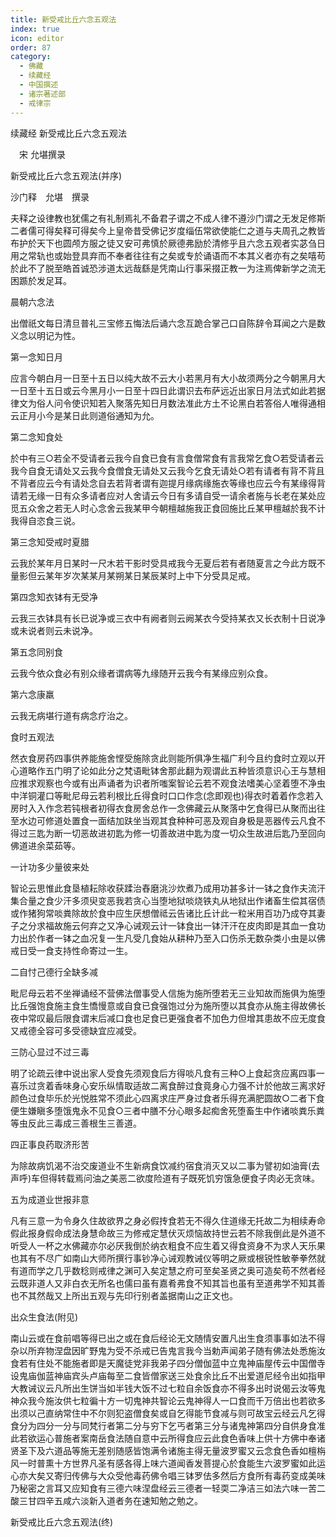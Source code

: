 ```yaml
---
title: 新受戒比丘六念五观法
index: true
icon: editor
order: 87
category:
  - 佛藏
  - 续藏经
  - 中国撰述
  - 诸宗著述部
  - 戒律宗
---
```


续藏经   新受戒比丘六念五观法  

　宋 允堪撰录  

新受戒比丘六念五观法(并序)  

沙门释　允堪　撰录  

夫释之设律教也犹儒之有礼制焉礼不备君子谓之不成人律不遵沙门谓之无发足修斯二者儒可得矣释可得矣今上皇帝昔受佛记岁度缁伍常欲使能仁之道与夫周孔之教皆布护於天下也圆颅方服之徒又安可弗慎於厥德弗励於清修乎且六念五观者实苾刍日用之常轨也或始登具弃而不奉者往往有之矣或专於诵语而不本其义者亦有之矣嘻苟於此不了脱至皓首诚恐涉道太远哉繇是凭南山行事采掇正教一为注焉俾新学之流无困踬於发足耳。  

晨朝六念法  

出僧祇文每日清旦普礼三宝修五悔法后诵六念互跪合掌己口自陈辞令耳闻之六是数义念以明记为性。  

第一念知日月  

应言今朝白月一日至十五日以纯大故不云大小若黑月有大小故须两分之今朝黑月大一日至十五日或云今黑月小一日至十四日此谓识去布萨远近出家日月法式如此若据律文为俗人问令使识知若入聚落先知日月数法准此方土不论黑白若答俗人唯得通相云正月小今是某日此则道俗通知为允。  

第二念知食处  

於中有三○若全不受请者云我今自食已食有言食僧常食有言我常乞食○若受请者云我今自食无请处又云我今食僧食无请处又云我今乞食无请处○若有请者有背不背且不背者应云今有请处念自去若背者谓有迦提月缘病缘施衣等缘也应云今有某缘得背请若无缘一日有众多请者应对人舍请云今日有多请自受一请余者施与长老在某处应觅五众舍之若无人时心念舍云我某甲今朝檀越施我正食回施比丘某甲檀越於我不计我得自恣食三说。  

第三念知受戒时夏腊  

云我於某年月日某时一尺木若干影时受具戒我今无夏后若有者随夏言之今此方既不量影但云某年岁次某某月某朔某日某辰某时上中下分受具足戒。  

第四念知衣钵有无受净  

云我三衣钵具有长已说净或三衣中有阙者则云阙某衣今受持某衣又长衣制十日说净或未说者则云未说净。  

第五念同别食  

云我今依众食必有别众缘者谓病等九缘随开云我今有某缘应别众食。  

第六念康羸  

云我无病堪行道有病念疗治之。  

食时五观法  

然衣食房药四事供养能施舍悭受施除贪此则能所俱净生福广利今且约食时立观以开心道略作五门明了论如此分之梵语毗钵舍那此翻为观谓此五种皆须意识心王与慧相应推求观察也今或有出声诵者为识者所嗤案智论云若不观食法嗜美心坚着堕不净虫中洋铜灌口等毗尼母云若利根比丘得食时口口作念(念即观也)得衣时着着作念若入房时入入作念若钝根者初得衣食房舍总作一念佛藏云从聚落中乞食得已从聚而出往至水边可修道处置食一面结加趺坐当观其食种种可恶及观自身极是恶器传云凡食不得过三匙为断一切恶故进初匙为修一切善故进中匙为度一切众生故进后匙乃至回向佛道进余菜茹等。  

一计功多少量彼来处  

智论云思惟此食垦植耘除收获蹂治舂磨洮沙炊煮乃成用功甚多计一钵之食作夫流汗集合量之食少汗多须臾变恶我若贪心当堕地狱啖烧铁丸从地狱出作诸畜生偿其宿债或作猪狗常啖粪除故於食中应生厌想僧祗云告诸比丘计此一粒米用百功乃成夺其妻子之分求福故施云何弃之又净心诫观云计一钵食出一钵汗汗在皮肉即是其血一食功力出於作者一钵之血况复一生凡受几食始从耕种乃至入口伤杀无数杂类小虫是以佛戒日受一食支持性命寄过一生。  

二自忖己德行全缺多减  

毗尼母云若不坐禅诵经不营佛法僧事受人信施为施所堕若无三业知故而施俱为施堕比丘强饱食施主食生憍慢意或自食已食强饱过分为施所堕以其食亦从施主得故佛长夜中常叹最后限食谓末后减口食也足食已更强食者不加色力但增其患故不应无度食又戒德全容可多受德缺宜应减受。  

三防心显过不过三毒  

明了论疏云律中说出家人受食先须观食后方得啖凡食有三种○上食起贪应离四事一喜乐过贪着香味身心安乐纵情取适故二离食醉过食竟身心力强不计於他故三离求好颜色过食毕乐於光悦胜常不须此心四离求庄严身过食者乐得充满肥圆故○二者下食便生嫌瞋多堕饿鬼永不见食○三者中膳不分心眼多起痴舍死堕畜生中作诸啖粪乐粪等虫反此三毒成三善根生三善道。  

四正事良药取济形苦  

为除故病饥渴不治交废道业不生新病食饮减约宿食消灭又以二事为譬初如油膏(去声呼)车但得转载焉问油之美恶二欲度险道有子既死饥穷饿急便食子肉必无贪味。  

五为成道业世报非意  

凡有三意一为令身久住故欲界之身必假抟食若无不得久住道缘无托故二为相续寿命假此报身假命成法身慧命故三为修戒定慧伏灭烦恼故持世云若不除我倒此是外道不听受人一杯之水佛藏亦尔必厌我倒於纳衣粗食不应生着又得食资身不为求人天乐果也其有不尽广如南山大师所撰行事钞净心诫观教诫仪等明之厥或根锐性敏拳拳然就有道而学之几乎数稔则戒律之渊可入矣定慧之府可至矣圣贤之奥可造矣苟不然者经云既非道人又非白衣无所名也儒曰虽有嘉肴弗食不知其旨也虽有至道弗学不知其善也不其然哉又上所出五观与先印行别者盖据南山之正文也。  

出众生食法(附见)  

南山云或在食前唱等得已出之或在食后经论无文随情安置凡出生食须事事如法不得杂以所弃物涅盘因旷野鬼为受不杀戒已告鬼言我今当勅声闻弟子随有佛法处悉施汝食若有住处不能施者即是天魔徒党非我弟子四分僧伽蓝中立鬼神庙屋传云中国僧寺设鬼庙伽蓝神庙宾头卢庙每至二食皆僧家送三处食余比丘不出爱道尼经令出如指甲大教诫议云凡所出生饼当如半钱大饭不过七粒自余饭食亦不得多出时说偈云汝等鬼神众我今施汝供七粒徧十方一切鬼神共智论云鬼神得人一口食而千万倍出也若欲多出须以己直纳常住中不尔则犯盗僧食矣或自乞得能节食减与则可故宝云经云凡乞得食分为四分一分与同梵行者第二分与穷下乞丐者第三分与诸鬼神第四分自供身食准此若欲运心普施者案南岳食法随自意中云所得食应云此食色香味上供十方佛中奉诸贤圣下及六道品等施无差别随感皆饱满令诸施主得无量波罗蜜又云念食色香如檀栴风一时普熏十方世界凡圣有感各得上味六道闻香发菩提心於食能生六波罗蜜如此运心亦大矣又寄归传佛与大众受他毒药佛令唱三钵罗佉多然后方食所有毒药变成美味乃秘密之言耳又应知食有三德六味涅盘经云三德者一轻耎二净洁三如法六味一苦二酸三甘四辛五咸六淡新入道者务在速知勉之勉之。  

新受戒比丘六念五观法(终)  
